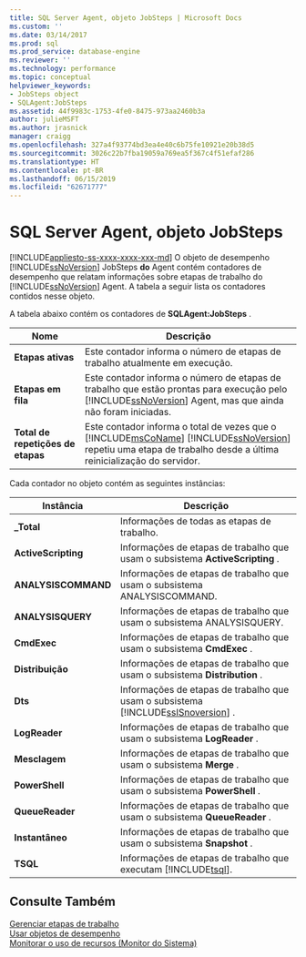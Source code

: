 ```yaml
---
title: SQL Server Agent, objeto JobSteps | Microsoft Docs
ms.custom: ''
ms.date: 03/14/2017
ms.prod: sql
ms.prod_service: database-engine
ms.reviewer: ''
ms.technology: performance
ms.topic: conceptual
helpviewer_keywords:
- JobSteps object
- SQLAgent:JobSteps
ms.assetid: 44f9983c-1753-4fe0-8475-973aa2460b3a
author: julieMSFT
ms.author: jrasnick
manager: craigg
ms.openlocfilehash: 327a4f93774bd3ea4e40c6b75fe10921e20b38d5
ms.sourcegitcommit: 3026c22b7fba19059a769ea5f367c4f51efaf286
ms.translationtype: HT
ms.contentlocale: pt-BR
ms.lasthandoff: 06/15/2019
ms.locfileid: "62671777"
---
```

# <a name="sql-server-agent-jobsteps-object"></a>SQL Server Agent, objeto JobSteps
[!INCLUDE[appliesto-ss-xxxx-xxxx-xxx-md](../../includes/appliesto-ss-xxxx-xxxx-xxx-md.md)]
  O objeto de desempenho [!INCLUDE[ssNoVersion](../../includes/ssnoversion-md.md)] JobSteps **do** Agent contém contadores de desempenho que relatam informações sobre etapas de trabalho do [!INCLUDE[ssNoVersion](../../includes/ssnoversion-md.md)] Agent. A tabela a seguir lista os contadores contidos nesse objeto.  
  
 A tabela abaixo contém os contadores de **SQLAgent:JobSteps** .  
  
|Nome|Descrição|  
|----------|-----------------|  
|**Etapas ativas**|Este contador informa o número de etapas de trabalho atualmente em execução.|  
|**Etapas em fila**|Este contador informa o número de etapas de trabalho que estão prontas para execução pelo [!INCLUDE[ssNoVersion](../../includes/ssnoversion-md.md)] Agent, mas que ainda não foram iniciadas.|  
|**Total de repetições de etapas**|Este contador informa o total de vezes que o [!INCLUDE[msCoName](../../includes/msconame-md.md)] [!INCLUDE[ssNoVersion](../../includes/ssnoversion-md.md)] repetiu uma etapa de trabalho desde a última reinicialização do servidor.|  
  
 Cada contador no objeto contém as seguintes instâncias:  
  
|Instância|Descrição|  
|--------------|-----------------|  
|**_Total**|Informações de todas as etapas de trabalho.|  
|**ActiveScripting**|Informações de etapas de trabalho que usam o subsistema **ActiveScripting** .|  
|**ANALYSISCOMMAND**|Informações de etapas de trabalho que usam o subsistema ANALYSISCOMMAND.|  
|**ANALYSISQUERY**|Informações de etapas de trabalho que usam o subsistema ANALYSISQUERY.|  
|**CmdExec**|Informações de etapas de trabalho que usam o subsistema **CmdExec** .|  
|**Distribuição**|Informações de etapas de trabalho que usam o subsistema **Distribution** .|  
|**Dts**|Informações de etapas de trabalho que usam o subsistema [!INCLUDE[ssISnoversion](../../includes/ssisnoversion-md.md)] .|  
|**LogReader**|Informações de etapas de trabalho que usam o subsistema **LogReader** .|  
|**Mesclagem**|Informações de etapas de trabalho que usam o subsistema **Merge** .|  
|**PowerShell**|Informações de etapas de trabalho que usam o subsistema **PowerShell** .|  
|**QueueReader**|Informações de etapas de trabalho que usam o subsistema **QueueReader** .|  
|**Instantâneo**|Informações de etapas de trabalho que usam o subsistema **Snapshot** .|  
|**TSQL**|Informações de etapas de trabalho que executam [!INCLUDE[tsql](../../includes/tsql-md.md)].|  
  
## <a name="see-also"></a>Consulte Também  
 [Gerenciar etapas de trabalho](../../ssms/agent/manage-job-steps.md)   
 [Usar objetos de desempenho](../../ssms/agent/use-performance-objects.md)   
 [Monitorar o uso de recursos &#40;Monitor do Sistema&#41;](../../relational-databases/performance-monitor/monitor-resource-usage-system-monitor.md)  
  
  
